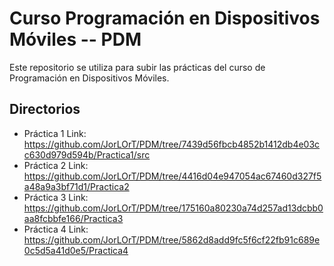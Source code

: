 # Curso Programación en Dispositivos Móviles -- PDM

<p>
Este repositorio se utiliza para subir las prácticas del curso de Programación en Dispositivos Móviles.  
</p>

## Directorios
- Práctica 1  Link: https://github.com/JorLOrT/PDM/tree/7439d56fbcb4852b1412db4e03cc630d979d594b/Practica1/src
- Práctica 2  Link: https://github.com/JorLOrT/PDM/tree/4416d04e947054ac67460d327f5a48a9a3bf71d1/Practica2
- Práctica 3  Link: https://github.com/JorLOrT/PDM/tree/175160a80230a74d257ad13dcbb0aa8fcbbfe166/Practica3
- Práctica 4  Link: https://github.com/JorLOrT/PDM/tree/5862d8add9fc5f6cf22fb91c689e0c5d5a41d0e5/Practica4
